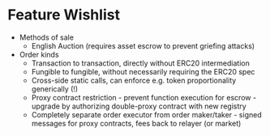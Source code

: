 <!-- TITLE: Feature Wishlist -->
<!-- SUBTITLE: Desirable features for possible future versions of the Wyvern Protocol -->

# Feature Wishlist

* Methods of sale
	* English Auction (requires asset escrow to prevent griefing attacks)
* Order kinds
  * Transaction to transaction, directly without ERC20 intermediation
  * Fungible to fungible, without necessarily requiring the ERC20 spec
  * Cross-side static calls, can enforce e.g. token proportionality generically (!)
  * Proxy contract restriction - prevent function execution for escrow - upgrade by authorizing double-proxy contract with new registry
  * Completely separate order executor from order maker/taker - signed messages for proxy contracts, fees back to relayer (or market)